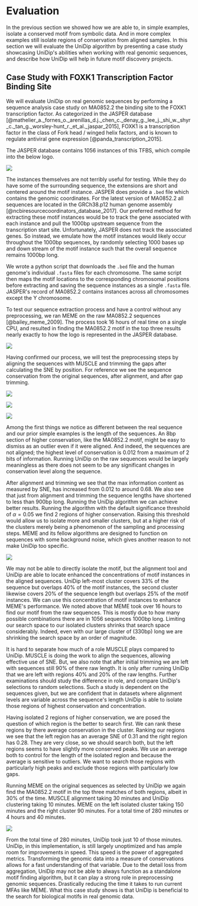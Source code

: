 
# Evaluation

In the previous section we showed how we are able to, in simple examples, isolate a conserved motif from symbolic data. And in more complex examples still isolate regions of conservation from aligned samples. In this section we will evaluate the UniDip algorithm by presenting a case study showcasing UniDip's abilities when working with real genomic sequences, and describe how UniDip will help in future motif discovery projects.

## Case Study with FOXK1 Transcription Factor Binding Site

We will evaluate UniDip on real genomic sequences by performing a sequence analysis case study on MA0852.2 the binding site to the FOXK1 transcription factor. As categorized in the JASPER database [@mathelier_a._fornes_o._arenillas_d.j._chen_c._denay_g._lee_j._shi_w._shyr_c._tan_g._worsley-hunt_r._et_al._jaspar_2015], FOXK1 is a transcription factor in the class of Fork head / winged helix factors, and is known to regulate antiviral gene expression [@panda_transcription_2015].

The JASPER database contains 1056 instances of this TFBS, which compile into the below logo. 

![](./imgs/MA0852.2.svg)

The instances themselves are not terribly useful for testing. While they do have some of the surrounding sequence, the extensions are short and centered around the motif instance. JASPER does provide a `.bed` file which contains the genomic coordinates. For the latest version of MA0852.2 all sequences are located in the GRCh38.p12 human genome assembly [@ncbiresourcecoordinators_database_2017]. Our preferred method for extracting these motif instances would be to track the gene associated with each instance and pull the 1000bp upstream sequence from the transcription start site. Unfortunately, JASPER does not track the associated genes. So instead, we emulate how the motif instances would likely occur throughout the 1000bp sequences, by randomly selecting 1000 bases up and down stream of the motif instance such that the overall sequence remains 1000bp long. 

We wrote a python script that downloads the `.bed` file and the human genome's individual `.fasta` files for each chromosome. The same script then maps the motif locations to the corresponding chromosomal positions before extracting and saving the sequence instances as a single `.fasta` file. JASPER's record of MA0852.2 contains instances across all chromosomes except the Y chromosome.

To test our sequence extraction process and have a control without any preprocessing, we ran MEME on the raw MA0852.2 sequences [@bailey_meme_2009]. The process took 16 hours of real time on a single CPU, and resulted in finding the MA0852.2 motif in the top three results nearly exactly to how the logo is represented in the JASPER database.

![](./imgs/MA0852RAW.png)

Having confirmed our process, we will test the preprocessing steps by aligning the sequences with MUSCLE and trimming the gaps after calculating the SNE by position. For reference we see the sequence conservation from the original sequences, after alignment, and after gap trimming. 

![](./imgs/RealOriConservation.png)

![](./imgs/RealAlignedConservation.png)

![](./imgs/RealTrimmedConservation.png)

Among the first things we notice as different between the real sequence and our prior simple examples is the length of the sequences. An 8bp section of higher conservation, like the MA0852.2 motif, might be easy to dismiss as an outlier even if it were aligned. And indeed, the sequences are not aligned; the highest level of conservation is 0.012 from a maximum of 2 bits of information. Running UniDip on the raw sequences would be largely meaningless as there does not seem to be any significant changes in conservation level along the sequence.

After alignment and trimming we see that the max information content as measured by SNE, has increased from 0.012 to around 0.68. We also see that just from alignment and trimming the sequence lengths have shortened to less than 900bp long. Running the UniDip algorithm we can achieve better results. Running the algorithm with the default significance threshold of $\alpha = 0.05$ we find 2 regions of higher conservation. Raising this threshold would allow us to isolate more and smaller clusters, but at a higher risk of the clusters merely being a phenomenon of the sampling and processing steps. MEME and its fellow algorithms are designed to function on sequences with some background noise, which gives another reason to not make UniDip too specific.

![](./imgs/RealTrimmedCluster.png)

We may not be able to directly isolate the motif, but the alignment tool and UniDip are able to locate enhanced the concentrations of motif instances in the aligned sequences. UniDip left-most cluster covers 33% of the sequence but overlaps 40% of the motif instances, the second cluster likewise covers 20% of the sequence length but overlaps 25% of the motif instances. We can use this concentration of motif instances to enhance MEME's performance. We noted above that MEME took over 16 hours to find our motif from the raw sequences. This is mostly due to how many possible combinations there are in 1056 sequences 1000bp long. Limiting our search space to our isolated clusters shrinks that search space considerably. Indeed, even with our large cluster of (330bp) long we are shrinking the search space by an order of magnitude. 

It is hard to separate how much of a role MUSCLE plays compared to UniDip. MUSCLE is doing the work to align the sequences, allowing effective use of SNE. But, we also note that after initial trimming we are left with sequences still 90% of there raw length. It is only after running UniDip that we are left with regions 40% and 20% of the raw lengths. Further examinations should study the difference in role, and compare UniDip's selections to random selections. Such a study is dependent on the sequences given, but we are confident that in datasets where alignment levels are variable across the sequence's length UniDip is able to isolate those regions of highest conservation and concentration.

Having isolated 2 regions of higher conservation, we are posed the question of which region is the better to search first. We can rank these regions by there average conservation in the cluster. Ranking our regions we see that the left region has an average SNE of 0.31 and the right region has 0.28. They are very close, so we should search both, but the left regions seems to have slightly more conserved peaks. We use an average both to control for the length of the isolated region and because the average is sensitive to outliers. We want to search those regions with particularly high peaks and exclude those regions with particularly low gaps.

Running MEME on the original sequences as selected by UniDip we again find the MA0852.2 motif in the top three matches of both regions, albeit in 30% of the time. MUSCLE alignment taking 30 minutes and UniDip clustering taking 10 minutes. MEME on the left isolated cluster taking 150 minutes and the right cluster 90 minutes. For a total time of 280 minutes or 4 hours and 40 minutes.

![](./imgs/MA0852TRIMMED.png) 

From the total time of 280 minutes, UniDip took just 10 of those minutes. UniDip, in this implementation, is still largely unoptimized and has ample room for improvements in speed. This speed is the power of aggregated metrics. Transforming the genomic data into a measure of conservations allows for a fast understanding of that variable. Due to the detail loss from aggregation, UniDip may not be able to always function as a standalone motif finding algorithm, but it can play a strong role in preprocessing genomic sequences. Drastically reducing the time it takes to run current MFAs like MEME. What this case study shows is that UniDip is beneficial to the search for biological motifs in real genomic data. 
